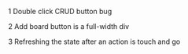 1
Double click CRUD button bug

2
Add board button is a full-width div

3
Refreshing the state after an action is touch and go 
